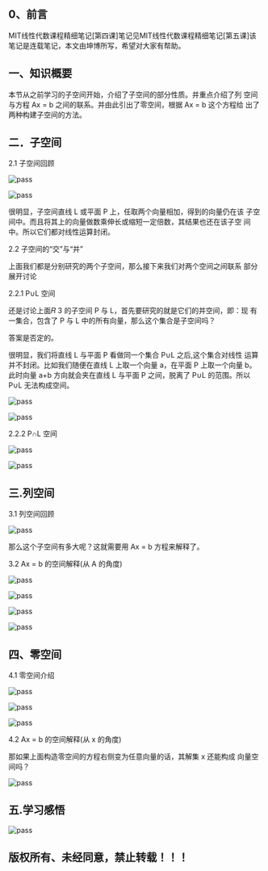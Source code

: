 ## 0、前言

MIT线性代数课程精细笔记[第四课]笔记见MIT线性代数课程精细笔记[第五课]该笔记是连载笔记，本文由坤博所写，希望对大家有帮助。

## 一、知识概要

本节从之前学习的子空间开始，介绍了子空间的部分性质。并重点介绍了列 空间与方程 Ax = b 之间的联系。并由此引出了零空间，根据 Ax = b 这个方程给 出了两种构建子空间的方法。

## 二．子空间

2.1 子空间回顾

![pass](images/lec06_fg01.jpg)

![pass](images/lec06_fg02.jpg)

很明显，子空间直线 L 或平面 P 上，任取两个向量相加，得到的向量仍在该 子空间中。而且将其上的向量做数乘伸长或缩短一定倍数，其结果也还在该子空 间中。所以它们都对线性运算封闭。

2.2 子空间的“交”与“并”

上面我们都是分别研究的两个子空间，那么接下来我们对两个空间之间联系 部分展开讨论

2.2.1 P∪L 空间

还是讨论上面𝑅 3 的子空间 P 与 L，首先要研究的就是它们的并空间，即：现 有一集合，包含了 P 与 L 中的所有向量，那么这个集合是子空间吗？

答案是否定的。

很明显，我们将直线 L 与平面 P 看做同一个集合 P∪L 之后,这个集合对线性 运算并不封闭。比如我们随便在直线 L 上取一个向量 a，在平面 P 上取一个向量 b。此时向量 a+b 方向就会夹在直线 L 与平面 P 之间，脱离了 P∪L 的范围。所以 P∪L 无法构成空间。

![pass](images/lec06_fg03.jpg)

![pass](images/lec06_fg04.jpg)

2.2.2 P∩L 空间

![pass](images/lec06_fg05.jpg)

![pass](images/lec06_fg06.jpg)

## 三.列空间

3.1 列空间回顾

![pass](images/lec06_fg07.jpg)

那么这个子空间有多大呢？这就需要用 Ax = b 方程来解释了。

3.2 Ax = b 的空间解释(从 A 的角度)

![pass](images/lec06_fg08.jpg)

![pass](images/lec06_fg09.jpg)

![pass](images/lec06_fg10.jpg)

![pass](images/lec06_fg11.jpg)

## 四、零空间

4.1 零空间介绍

![pass](images/lec06_fg12.jpg)

![pass](images/lec06_fg13.jpg)

![pass](images/lec06_fg14.jpg)

4.2 Ax = b 的空间解释(从 x 的角度)

那如果上面构造零空间的方程右侧变为任意向量的话，其解集 x 还能构成 向量空间吗？

![pass](images/lec06_fg15.jpg)

## 五.学习感悟

![pass](images/lec06_fg16.jpg)

## 版权所有、未经同意，禁止转载！！！

